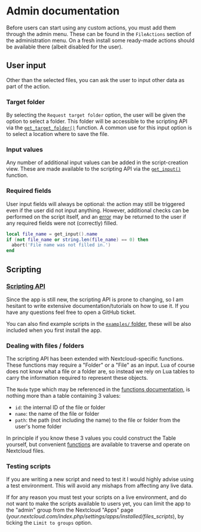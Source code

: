 # Admin documentation

Before users can start using any custom actions, you must add them through the admin menu. These can be found in the `FileActions` section of the administration menu. On a fresh install some ready-made actions should be available there (albeit disabled for the user).

## User input
Other than the selected files, you can ask the user to input other data as part of the action. 

### Target folder
By selecting the `Request target folder` option, the user will be given the option to select a folder. This folder will be accessible to the scripting API via the [`get_target_folder()`](Functions.md#get_target_folder) function.
A common use for this input option is to select a location where to save the file.

### Input values
Any number of additional input values can be added in the script-creation view. These are made available to the scripting API via the [`get_input()`](Functions.md#get_input) function. 

### Required fields
User input fields will always be optional: the action may still be triggered even if the user did not input anything. However, additional checks can be performed on the script itself, and an [error](Functions.md#abort) may be returned to the user if any required fields were not (correctly) filled.

```lua
local file_name = get_input().name
if (not file_name or string.len(file_name) == 0) then
  abort('File name was not filled in.')
end 
```


## Scripting

### [Scripting API](Functions.md)
Since the app is still new, the scripting API is prone to changing, so I am hesitant to write extensive documentation/tutorials on how to use it. If you have any questions feel free to open a GitHub ticket.

You can also find example scripts in the [`examples/` folder](/examples), these will be also included when you first install the app.

### Dealing with files / folders
The scripting API has been extended with Nextcloud-specific functions. These functions may require a "Folder" or a "File" as an input. Lua of course does not know what a file or a folder are, so instead we rely on Lua tables to carry the information required to represent these objects.

The `Node` type which may be referenced in the [functions documentation](Functions.md), is nothing more than a table containing 3 values:
 * `id`: the internal ID of the file or folder
 * `name`: the name of the file or folder
 * `path`: the path (not including the name) to the file or folder from the user's home folder 

In principle if you know these 3 values you could construct the Table yourself, but convenient [functions](Functions.md#Files) are available to traverse and operate on Nextcloud files.

### Testing scripts

If you are writing a new script and need to test it I would highly advise using a test environment. This will avoid any mishaps from affecting any live data.

If for any reason you must test your scripts on a live environment, and do not want to make the scripts available to users yet, you can limit the app to the "admin" group from the Nextcloud "Apps" page (*your.nextcloud.com/index.php/settings/apps/installed/files_scripts*), by ticking the `Limit to groups` option.
